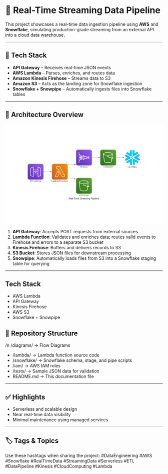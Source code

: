 # 🚀 Real-Time Streaming Data Pipeline

This project showcases a real-time data ingestion pipeline using **AWS** and **Snowflake**, simulating production-grade streaming from an external API into a cloud data warehouse.

---

## 🔧 Tech Stack

- **API Gateway** – Receives real-time JSON events  
- **AWS Lambda** – Parses, enriches, and routes data  
- **Amazon Kinesis Firehose** – Streams data to S3  
- **Amazon S3** – Acts as the landing zone for Snowflake ingestion  
- **Snowflake + Snowpipe** – Automatically ingests files into Snowflake tables  

---

## 🧩 Architecture Overview
![Real-Time Streaming Pipeline](diagrams/architecture.png)

1. **API Gateway**: Accepts POST requests from external sources
2. **Lambda Function**: Validates and enriches data; routes valid events to Firehose and errors to a separate S3 bucket
3. **Kinesis Firehose**: Buffers and delivers records to S3
4. **S3 Bucket**: Stores JSON files for downstream processing
5. **Snowpipe**: Automatically loads files from S3 into a Snowflake staging table for querying

---

## Tech Stack
- AWS Lambda
- API Gateway
- Kinesis Firehose
- AWS S3
- Snowflake + Snowpipe

## 📂 Repository Structure
/n /diagrams/ → Flow Diagrams
- /lambda/ → Lambda function source code
- /snowflake/ → Snowflake schema, stage, and pipe scripts
- /iam/ → AWS IAM roles
- /tests/ → Sample JSON data for validation
- README.md → This documentation file

---

## ✅ Highlights

- Serverless and scalable design
- Near real-time data visibility
- Minimal maintenance using managed services

---

## 🏷️ Tags & Topics

Use these hashtags when sharing the project:
#DataEngineering #AWS #Snowflake #RealTimeData #StreamingData #Serverless #ETL #DataPipeline #Kinesis #CloudComputing #Lambda
